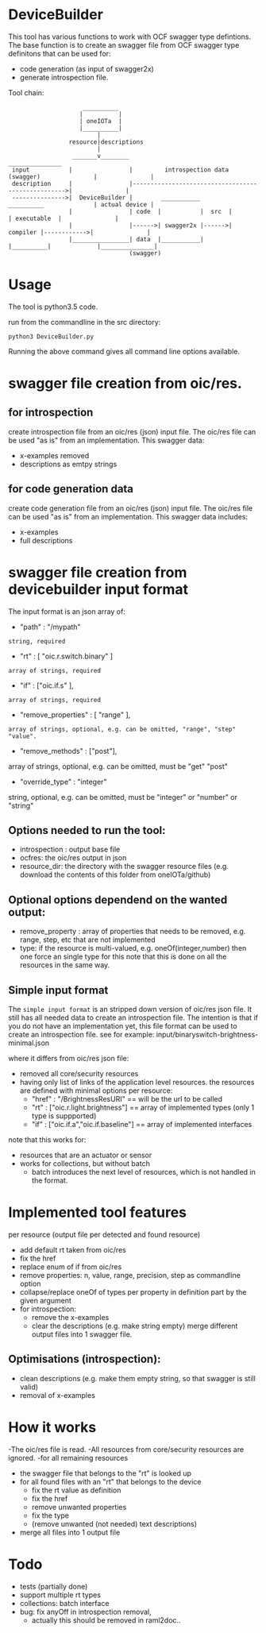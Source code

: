 # DeviceBuilder

This tool has various functions to work with OCF swagger type defintions.
The base function is to create an swagger file from OCF swagger type definitons that can be used for:
- code generation (as input of swagger2x) 
- generate introspection file.

Tool chain:

                         __________
                        |          |
                        | oneIOTa  |
                        |__________|
                             |
                     resource|descriptions
                             |
                      _______v________                                                      _______________
     input           |                |         introspection data (swagger)               |               |
     description     |                |--------------------------------------------------->|               |
     --------------->|  DeviceBuilder |        ___________         __________              | actual device |
                     |                | code  |           |  src  |          | executable  |               |
                     |                |------>| swagger2x |------>| compiler |------------>|               |
                     |________________| data  |___________|       |__________|             |_______________|
                                      (swagger)
                                       

# Usage
The tool is python3.5 code.

run from the commandline in the src directory:

```python3 DeviceBuilder.py```


Running the above command gives all command line options available. 

# swagger file creation from oic/res.
## for introspection
create introspection file from an oic/res (json) input file.
The oic/res file can be used "as is" from an implementation.
This swagger data:
- x-examples removed
- descriptions as emtpy strings

## for code generation data 
create code generation file from an oic/res (json) input file.
The oic/res file can be used "as is" from an implementation.
This swagger data includes:
- x-examples
- full descriptions


# swagger file creation from devicebuilder input format
The input format is an json array of:
  -  "path" : "/mypath"
    
    string, required
  -  "rt"   : [ "oic.r.switch.binary" ]
  
    array of strings, required
  -  "if"   : ["oic.if.s" ],
    
    array of strings, required
  -  "remove_properties" : [ "range"  ],  
    
    array of strings, optional, e.g. can be omitted, "range", "step" "value".
  -  "remove_methods" : ["post"],
  
   array of strings, optional, e.g. can be omitted, must be "get" "post"
  -  "override_type" : "integer"
  
   string, optional, e.g. can be omitted, must be "integer" or "number" or "string"



## Options needed to run the tool:
- introspection : output base file
- ocfres: the oic/res output in json
- resource_dir: the directory with the swagger resource files (e.g. download the contents of this folder from oneIOTa/github)

## Optional options dependend on the wanted output:
- remove_property : array of properties that needs to be removed, e.g. range, step, etc that are not implemented
- type: if the resource is multi-valued, e.g. oneOf(integer,number) then one force an single type for this
note that this is done on all the resources in the same way.


## Simple input format
  The ```simple input format``` is an stripped down version of oic/res json file.
  It still has all needed data to create an introspection file.
  The intention is that if you do not have an implementation yet, this file format can be used to create an introspection file.
  see for example: input/binaryswitch-brightness-minimal.json
  
  where it differs from oic/res json file:
  - removed all core/security resources 
  - having only list of links of the application level resources.
      the resources are defined with minimal options per resource:
      - "href" : "/BrightnessResURI"  == will be the url to be called
      - "rt" : ["oic.r.light.brightness"] == array of implemented types (only 1 type is suppported)
      - "if" : ["oic.if.a","oic.if.baseline"] == array of implemented interfaces

note that this works for:
- resources that are an actuator or sensor
- works for collections, but without batch
  - batch introduces the next level of resources, which is not handled in the format.
      
# Implemented tool features

per resource (output file per detected and found resource)
- add default rt taken from oic/res
- fix the href
- replace enum of if from oic/res
- remove properties: n, value, range, precision, step as commandline option
- collapse/replace oneOf of types per property in definition part by the given argument
- for introspection:
    - remove the x-examples
    - clear the descriptions (e.g. make string empty)
merge different output files into 1 swagger file.

## Optimisations (introspection):
- clean descriptions (e.g. make them empty string, so that swagger is still valid)
- removal of x-examples

# How it works

-The oic/res file is read.
-All resources from core/security resources are ignored.
-for all remaining resources    
  - the swagger file that belongs to the "rt" is looked up
  - for all found files with an "rt" that belongs to the device
    - fix the rt value as definition
    - fix the href
    - remove unwanted properties
    - fix the type
    - (remove unwanted (not needed) text descriptions)
  - merge all files into 1 output file

# Todo
- tests (partially done)
- support multiple rt types 
- collections: batch interface
- bug: fix anyOff in introspection removal, 
   - actually this should be removed in raml2doc..
 